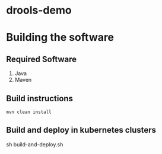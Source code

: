 # drools-demo
# Building the software #

## Required Software ##
1. Java
2. Maven

## Build instructions ##
`mvn clean install`

## Build and deploy in kubernetes clusters ##
sh build-and-deploy.sh
